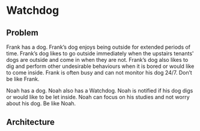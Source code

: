 # Watchdog

## Problem
Frank has a dog. 
Frank’s dog enjoys being outside for extended periods of time. 
Frank’s dog likes to go outside immediately when the upstairs tenants' dogs are outside and come in when they are not.
Frank’s dog also likes to dig and perform other undesirable behaviours when it is bored or would like to come inside.
Frank is often busy and can not monitor his dog 24/7.
Don’t be like Frank. 

Noah has a dog.
Noah also has a Watchdog.
Noah is notified if his dog digs or would like to be let inside.
Noah can focus on his studies and not worry about his dog.
Be like Noah.

## Architecture
